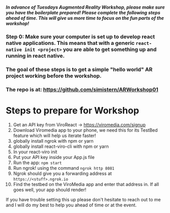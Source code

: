 ##### In advance of Tuesdays Augmented Reality Workshop, please make sure you have the boilerplate prepared! Please complete the following steps ahead of time. This will give us more time to focus on the fun parts of the workshop! 

### Step 0: Make sure your computer is set up to develop react native applications. This means that with a generic `react-native init <project>` you are able to get something up and running in react native. 

### The goal of these steps is to get a simple "hello world" AR project working before the workshop. 

### The repo is at: https://github.com/simistern/ARWorkshop01

# Steps to prepare for Workshop 

1. Get an API key from ViroReact -> https://viromedia.com/signup
2. Download Viromedia app to your phone, we need this for its TestBed feature which will help us iterate faster!  
3. globally install ngrok with npm or yarn  
4. globally install react-viro-cli with npm or yarn 
5. In your  react-viro init <MyJSWorkshop>
6. Put your API key inside your App.js file
7. Run the app:  `npm start`
8. Run ngrok! using the command  `ngrok http 8081`
9. Ngrok should give you a forwarding address at `https://<stuff>.ngrok.io`
10. Find the testbed on the ViroMedia app and enter that address in. If all goes well, your app should render! 


If you have trouble setting this up please don't hesitate to reach out to me and I will do my best to help you ahead of time or at the event.

